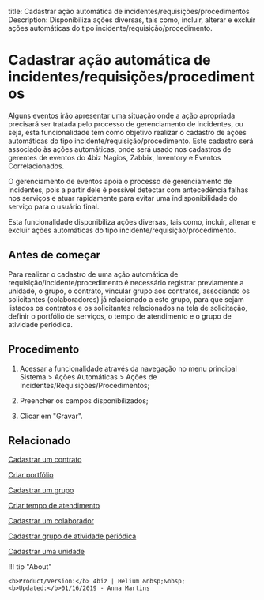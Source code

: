 title: Cadastrar ação automática de incidentes/requisições/procedimentos
Description: Disponibiliza ações diversas, tais como, incluir, alterar e excluir ações automáticas do tipo incidente/requisição/procedimento.
# Cadastrar ação automática de incidentes/requisições/procedimentos

Alguns eventos irão apresentar uma situação onde a ação apropriada precisará ser
tratada pelo processo de gerenciamento de incidentes, ou seja, esta
funcionalidade tem como objetivo realizar o cadastro de ações automáticas do
tipo incidente/requisição/procedimento. Este cadastro será associado às ações
automáticas, onde será usado nos cadastros de gerentes de eventos do 4biz
Nagios, Zabbix, Inventory e Eventos Correlacionados.

O gerenciamento de eventos apoia o processo de gerenciamento de incidentes, pois
a partir dele é possível detectar com antecedência falhas nos serviços e atuar
rapidamente para evitar uma indisponibilidade do serviço para o usuário final.

Esta funcionalidade disponibiliza ações diversas, tais como, incluir, alterar e
excluir ações automáticas do tipo incidente/requisição/procedimento.

Antes de começar
--------------------

Para realizar o cadastro de uma ação automática de
requisição/incidente/procedimento é necessário registrar previamente a unidade,
o grupo, o contrato, vincular grupo aos contratos, associando os solicitantes
(colaboradores) já relacionado a este grupo, para que sejam listados os
contratos e os solicitantes relacionados na tela de solicitação, definir o
portfólio de serviços, o tempo de atendimento e o grupo de atividade periódica.

Procedimento
----------------

1.  Acessar a funcionalidade através da navegação no menu principal Sistema \>
    Ações Automáticas \> Ações de Incidentes/Requisições/Procedimentos;

2.  Preencher os campos disponibilizados;

3.  Clicar em "Gravar".


Relacionado
-------

[Cadastrar um contrato](/pt-br/4biz-helium/processes/portfolio-and-catalog/configuration/register-contract.html)

[Criar portfólio](/pt-br/4biz-helium/processes/portfolio-and-catalog/use/create-the-portfolio.html)

[Cadastrar um grupo](/pt-br/4biz-helium/initial-settings/access-settings/user/register-groups.html)

[Criar tempo de atendimento](/pt-br/4biz-helium/processes/service-level/configuration/create-time-attendance.html)

[Cadastrar um colaborador](/pt-br/4biz-helium/initial-settings/access-settings/user/register-employee.html)

[Cadastrar grupo de atividade periódica](/pt-br/4biz-helium/additional-features/automation-of-operation/configuration/periodic-activity-group.html)

[Cadastrar uma unidade](/pt-br/4biz-helium/platform-administration/region-and-language/register-unit.html)


!!! tip "About"

    <b>Product/Version:</b> 4biz | Helium &nbsp;&nbsp;
    <b>Updated:</b>01/16/2019 - Anna Martins
